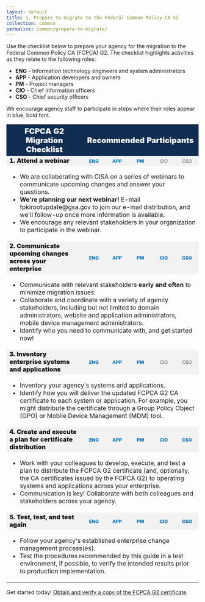 ```yaml
---
layout: default 
title: 1. Prepare to migrate to the Federal Common Policy CA G2
collection: common
permalink: common/prepare-to-migrate/
---
```

 

Use the checklist below to prepare your agency for the migration to the Federal Common Policy CA (FCPCA) G2.  The checklist highlights activities as they relate to the following roles:
- **ENG** - Information technology engineers and system administrators
- **APP** - Application developers and owners
- **PM** - Project managers
- **CIO** - Chief information officers
- **CSO** - Chief security officers

We encourage agency staff to participate in steps where their roles appear in blue, bold font.

<style>
.title {font-size: 20px; color: white; background-color: #112e51; font-weight: 900;}
.header {text-align: center; font-size: 20px; color: white; background-color: #112e51; font-weight: 900;}

.what {  text-align: left; font-weight: 900; background-color: #f2f2f2; font size="5";}
.who { text-align: center; min-width: 55px; max-width: 55px; font-size: 12px; font-weight: 300; padding: 3px; background-color: #f2f2f2;}
#whoactive { font-weight: 800; color: #0071bc; }
</style>

<table>
 <col width="400">
 <col width="200">

 <tr>
  <th colspan="2" class="title">FCPCA G2 Migration Checklist</th>
  <th colspan="5" class="header">Recommended Participants</th>
 </tr>

 <tr>
  <td colspan="2" class="what">1. Attend a webinar</td>
  <td class="who" id="whoactive">ENG</td>
  <td class="who" id="whoactive">APP</td>
  <td class="who" id="whoactive">PM</td>
  <td class="who">CIO</td>
  <td class="who">CSO</td>
 </tr>

<tr>
  <td colspan="7" class="desc">
  <ul>
	<li>We are collaborating with CISA on a series of webinars to communicate upcoming changes and answer your questions. </li>
	<li><strong>We're planning our next webinar!</strong> E-mail fpkirootupdate@gsa.gov to join our e-mail distribution, and we'll follow-up once more information is available.</li>
	<li>We encourage any relevant stakeholders in your organization to participate in the webinar.</li>
  </ul>
  </td>
</tr>

 <tr>
  <td colspan="2" class="what">2. Communicate upcoming changes across your enterprise</td>
  <td class="who" id="whoactive">ENG</td>
  <td class="who" id="whoactive">APP</td>
  <td class="who" id="whoactive">PM</td>
  <td class="who" id="whoactive">CIO</td>
  <td class="who" id="whoactive">CSO</td>
 </tr>

<tr>
  <td colspan="7" class="desc">
  <ul>
	<li>Communicate with relevant stakeholders <strong>early and often</strong> to minimize migration issues.</li>
	<li>Collaborate and coordinate with a variety of agency stakeholders, including but not limited to domain administrators, website and application administrators, mobile device management administrators. </li>
	<li>Identify who you need to communicate with, and get started now!</li>

  </ul>
  </td>
</tr>


 <tr>
  <td colspan="2" class="what">3. Inventory enterprise systems and applications</td>
  <td class="who" id="whoactive">ENG</td>
  <td class="who" id="whoactive">APP</td>
  <td class="who" id="whoactive">PM</td>
  <td class="who">CIO</td>
  <td class="who">CSO</td>
 </tr>

<tr>
  <td colspan="7" class="desc">
  <ul>
	<li>Inventory your agency's systems and applications.</li>
	<li>Identify how you will deliver the updated FCPCA G2 CA certificate to each system or application. For example, you might distribute the certificate through a Group Policy Object (GPO) or Mobile Device Management (MDM) tool.</li>
  </ul>
  </td>
</tr>

 <tr>
  <td colspan="2" class="what">4. Create and execute a plan for certificate distribution</td>
  <td class="who" id="whoactive">ENG</td>
  <td class="who" id="whoactive">APP</td>
  <td class="who" id="whoactive">PM</td>
  <td class="who" id="whoactive">CIO</td>
  <td class="who" id="whoactive">CSO</td>
 </tr>

<tr>
  <td colspan="7" class="desc">
  <ul>
	<li>Work with your colleagues to develop, execute, and test a plan to distribute the FCPCA G2 certificate (and, optionally, the CA certificates issued by the FCPCA G2) to operating systems and applications across your enterprise.</li>
	<li>Communication is key! Collaborate with both colleagues and stakeholders across your agency.</li> 
  </ul>
  </td>
</tr>

 <tr>
  <td colspan="2" class="what">5. Test, test, and test again</td>
  <td class="who" id="whoactive">ENG</td>
  <td class="who" id="whoactive">APP</td>
  <td class="who" id="whoactive">PM</td>
  <td class="who" id="whoactive">CIO</td>
  <td class="who" id="whoactive">CSO</td>
 </tr>

<tr>
  <td colspan="7" class="desc">
  <ul>
	<li>Follow your agency's established enterprise change management process(es). </li>
	<li>Test the procedures recommended by this guide in a test environment, if possible, to verify the intended results prior to production implementation.</li>
  </ul>
  </td>
</tr>


</table>

Get started today! [Obtain and verify a copy of the FCPCA G2 certificate]({{site.baseurl}}/common/obtain-and-verify/).
